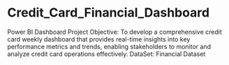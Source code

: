 # Credit_Card_Financial_Dashboard
Power BI Dashboard
Project Objective:
To develop a comprehensive credit card weekly dashboard that provides real-time insights into key performance metrics and trends, enabling stakeholders to monitor and analyze credit card operations effectively.
DataSet: Financial Dataset
